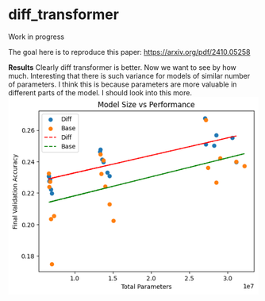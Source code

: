 # diff_transformer
Work in progress

The goal here is to reproduce this paper: https://arxiv.org/pdf/2410.05258

**Results**
Clearly diff transformer is better. Now we want to see by how much. Interesting that there is such variance for models of similar number of parameters. I think this is because parameters are more valuable in different parts of the model. I should look into this more.
![alt text](image.png)